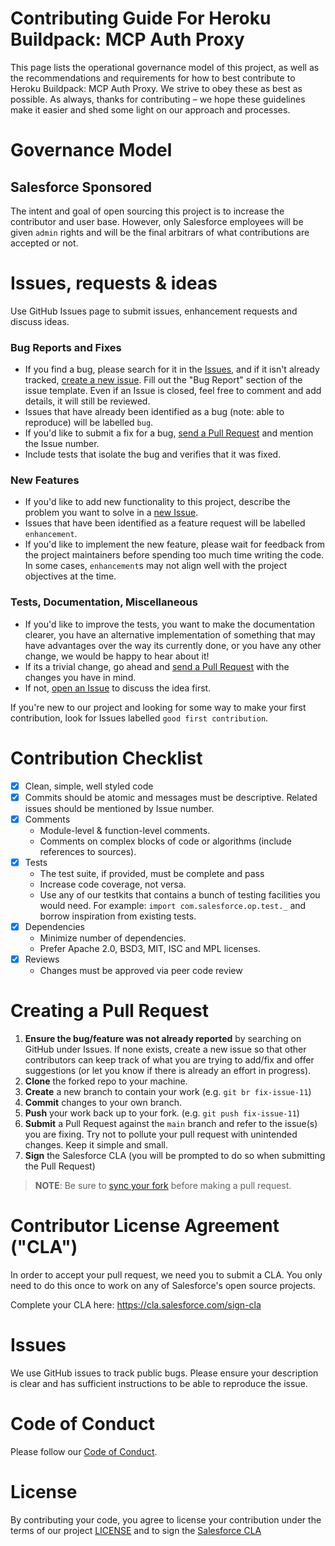# Contributing Guide For Heroku Buildpack: MCP Auth Proxy

This page lists the operational governance model of this project, as well as the recommendations and requirements for
how to best contribute to Heroku Buildpack: MCP Auth Proxy. We strive to obey these as best as possible. As always, thanks
for contributing – we hope these guidelines make it easier and shed some light on our approach and processes.

# Governance Model

## Salesforce Sponsored

The intent and goal of open sourcing this project is to increase the contributor and user base. However, only Salesforce
employees will be given `admin` rights and will be the final arbitrars of what contributions are accepted or not.

# Issues, requests & ideas

Use GitHub Issues page to submit issues, enhancement requests and discuss ideas.

### Bug Reports and Fixes

- If you find a bug, please search for it in the [Issues](https://github.com/heroku/mcp-shell-exec/issues), and if it
  isn't already tracked, [create a new issue](https://github.com/heroku/mcp-shell-exec/issues/new). Fill out the "Bug
  Report" section of the issue template. Even if an Issue is closed, feel free to comment and add details, it will still
  be reviewed.
- Issues that have already been identified as a bug (note: able to reproduce) will be labelled `bug`.
- If you'd like to submit a fix for a bug, [send a Pull Request](#creating_a_pull_request) and mention the Issue number.
- Include tests that isolate the bug and verifies that it was fixed.

### New Features

- If you'd like to add new functionality to this project, describe the problem you want to solve in a
  [new Issue](https://github.com/heroku/mcp-shell-exec/issues/new).
- Issues that have been identified as a feature request will be labelled `enhancement`.
- If you'd like to implement the new feature, please wait for feedback from the project maintainers before spending too
  much time writing the code. In some cases, `enhancement`s may not align well with the project objectives at the time.

### Tests, Documentation, Miscellaneous

- If you'd like to improve the tests, you want to make the documentation clearer, you have an alternative implementation
  of something that may have advantages over the way its currently done, or you have any other change, we would be happy
  to hear about it!
- If its a trivial change, go ahead and [send a Pull Request](#creating_a_pull_request) with the changes you have in
  mind.
- If not, [open an Issue](https://github.com/heroku/mcp-shell-exec/issues/new) to discuss the idea first.

If you're new to our project and looking for some way to make your first contribution, look for Issues labelled
`good first contribution`.

# Contribution Checklist

- [x] Clean, simple, well styled code
- [x] Commits should be atomic and messages must be descriptive. Related issues should be mentioned by Issue number.
- [x] Comments
  - Module-level & function-level comments.
  - Comments on complex blocks of code or algorithms (include references to sources).
- [x] Tests
  - The test suite, if provided, must be complete and pass
  - Increase code coverage, not versa.
  - Use any of our testkits that contains a bunch of testing facilities you would need. For example:
    `import com.salesforce.op.test._` and borrow inspiration from existing tests.
- [x] Dependencies
  - Minimize number of dependencies.
  - Prefer Apache 2.0, BSD3, MIT, ISC and MPL licenses.
- [x] Reviews
  - Changes must be approved via peer code review

# Creating a Pull Request

1. **Ensure the bug/feature was not already reported** by searching on GitHub under Issues. If none exists, create a new
   issue so that other contributors can keep track of what you are trying to add/fix and offer suggestions (or let you
   know if there is already an effort in progress).
2. **Clone** the forked repo to your machine.
3. **Create** a new branch to contain your work (e.g. `git br fix-issue-11`)
4. **Commit** changes to your own branch.
5. **Push** your work back up to your fork. (e.g. `git push fix-issue-11`)
6. **Submit** a Pull Request against the `main` branch and refer to the issue(s) you are fixing. Try not to pollute your
   pull request with unintended changes. Keep it simple and small.
7. **Sign** the Salesforce CLA (you will be prompted to do so when submitting the Pull Request)

> **NOTE**: Be sure to [sync your fork](https://help.github.com/articles/syncing-a-fork/) before making a pull request.

# Contributor License Agreement ("CLA")

In order to accept your pull request, we need you to submit a CLA. You only need to do this once to work on any of
Salesforce's open source projects.

Complete your CLA here: <https://cla.salesforce.com/sign-cla>

# Issues

We use GitHub issues to track public bugs. Please ensure your description is clear and has sufficient instructions to be
able to reproduce the issue.

# Code of Conduct

Please follow our [Code of Conduct](CODE_OF_CONDUCT.md).

# License

By contributing your code, you agree to license your contribution under the terms of our project [LICENSE](LICENSE.txt)
and to sign the [Salesforce CLA](https://cla.salesforce.com/sign-cla)
